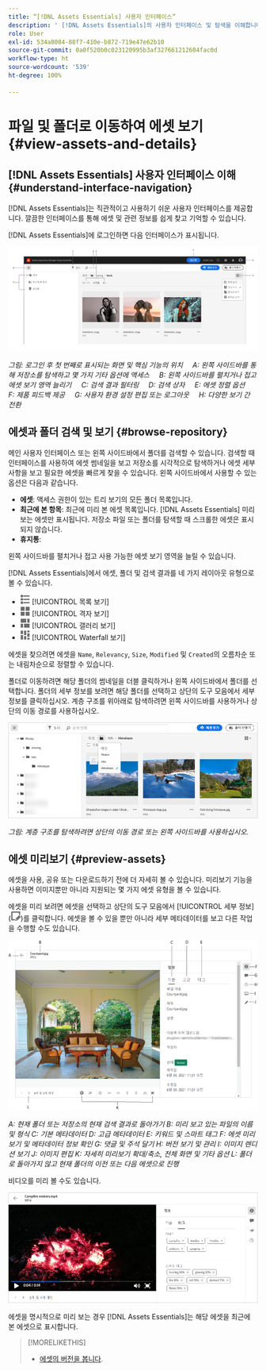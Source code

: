 ```yaml
---
title: “[!DNL Assets Essentials] 사용자 인터페이스”
description: ' [!DNL Assets Essentials]의 사용자 인터페이스 및 탐색을 이해합니다.'
role: User
exl-id: 534a8084-88f7-410e-b872-719e47e62b10
source-git-commit: 0a0f520b0c023120995b3af327661212604fac0d
workflow-type: ht
source-wordcount: '539'
ht-degree: 100%

---
```


# 파일 및 폴더로 이동하여 에셋 보기 {#view-assets-and-details}

<!-- TBD: Give screenshots of all views with many assets. Zoom out to showcase how the thumbnails/tiles flow on the UI in different views. -->

<!-- TBD: The options in left sidebar may change. Shared with me and Shared by me are missing for now. Update this section as UI is updated. -->

## [!DNL Assets Essentials] 사용자 인터페이스 이해 {#understand-interface-navigation}

[!DNL Assets Essentials]는 직관적이고 사용하기 쉬운 사용자 인터페이스를 제공합니다. 깔끔한 인터페이스를 통해 에셋 및 관련 정보를 쉽게 찾고 기억할 수 있습니다.

[!DNL Assets Essentials]에 로그인하면 다음 인터페이스가 표시됩니다.

<!-- TBD: Update this screenshot. Remove top bar. Remove 2 labels from top bar. -->

![[!DNL Assets Essentials] 사용자 인터페이스](assets/essentials-interface1.png)

*그림: 로그인 후 첫 번째로 표시되는 화면 및 핵심 기능의 위치*
    *A: 왼쪽 사이드바를 통해 저장소를 탐색하고 몇 가지 기타 옵션에 액세스*
    *B: 왼쪽 사이드바를 펼치거나 접고 에셋 보기 영역 늘리기*
    *C: 검색 결과 필터링*
    *D: 검색 상자*
    *E: 에셋 정렬 옵션*
    *F: 제품 피드백 제공*
    *G: 사용자 환경 설정 편집 또는 로그아웃*
    *H: 다양한 보기 간 전환*

<!-- TBD: Need an embedded video here with narration. It has to be hosted on MPC to be embeddable. -->

## 에셋과 폴더 검색 및 보기 {#browse-repository}

메인 사용자 인터페이스 또는 왼쪽 사이드바에서 폴더를 검색할 수 있습니다. 검색할 때 인터페이스를 사용하여 에셋 썸네일을 보고 저장소를 시각적으로 탐색하거나 에셋 세부 사항을 보고 필요한 에셋을 빠르게 찾을 수 있습니다. 왼쪽 사이드바에서 사용할 수 있는 옵션은 다음과 같습니다.

* **에셋**: 액세스 권한이 있는 트리 보기의 모든 폴더 목록입니다.
* **최근에 본 항목**: 최근에 미리 본 에셋 목록입니다. [!DNL Assets Essentials] 미리 보는 에셋만 표시됩니다. 저장소 파일 또는 폴더를 탐색할 때 스크롤한 에셋은 표시되지 않습니다.
* **휴지통**:

<!-- TBD: Not sure if we want to publish these right now. CC Libs are beta as per Greg.
* **Libraries**: Access to [!DNL Adobe Creative Cloud Team] (CCT) Libraries view. This view is visible only if the user is entitled to CCT Libraries.
-->

<!-- TBD: My Work Space shows task inbox and it is not visible on AEM Cloud Demos as of now. It is the source of truth server hence not documenting My Work Space option for now.
-->

왼쪽 사이드바를 펼치거나 접고 사용 가능한 에셋 보기 영역을 늘릴 수 있습니다.

[!DNL Assets Essentials]에서 에셋, 폴더 및 검색 결과를 네 가지 레이아웃 유형으로 볼 수 있습니다.

* ![list view icon](assets/do-not-localize/list-view.png) [!UICONTROL 목록 보기]
* ![grid view icon](assets/do-not-localize/grid-view.png) [!UICONTROL 격자 보기]
* ![gallery view icon](assets/do-not-localize/gallery-view.png) [!UICONTROL 갤러리 보기]
* ![waterfall view icon](assets/do-not-localize/waterfall-view.png) [!UICONTROL Waterfall 보기]

에셋을 찾으려면 에셋을 `Name`, `Relevancy`, `Size`, `Modified` 및 `Created`의 오름차순 또는 내림차순으로 정렬할 수 있습니다.

폴더로 이동하려면 해당 폴더의 썸네일을 더블 클릭하거나 왼쪽 사이드바에서 폴더를 선택합니다. 폴더의 세부 정보를 보려면 해당 폴더를 선택하고 상단의 도구 모음에서 세부 정보를 클릭하십시오. 계층 구조를 위아래로 탐색하려면 왼쪽 사이드바를 사용하거나 상단의 이동 경로를 사용하십시오.

![폴더 검색](assets/browsing-folders.png)

*그림: 계층 구조를 탐색하려면 상단의 이동 경로 또는 왼쪽 사이드바를 사용하십시오.*

## 에셋 미리보기 {#preview-assets}

에셋을 사용, 공유 또는 다운로드하기 전에 더 자세히 볼 수 있습니다. 미리보기 기능을 사용하면 이미지뿐만 아니라 지원되는 몇 가지 에셋 유형을 볼 수 있습니다.

에셋을 미리 보려면 에셋을 선택하고 상단의 도구 모음에서 [!UICONTROL 세부 정보] (![details icon](assets/do-not-localize/edit-in-icon.png))를 클릭합니다. 에셋을 볼 수 있을 뿐만 아니라 세부 메타데이터를 보고 다른 작업을 수행할 수도 있습니다.

![에셋 미리보기](assets/preview-asset.png)

*A: 현재 폴더 또는 저장소의 현재 검색 결과로 돌아가기*
*B: 미리 보고 있는 파일의 이름 및 형식*
*C: 기본 메타데이터*
*D: 고급 메타데이터*
*E: 키워드 및 스마트 태그*
*F: 에셋 미리보기 및 메타데이터 정보 확인*
*G: 댓글 및 주석 달기*
*H: 버전 보기 및 관리*
*I: 이미지 렌디션 보기*
*J: 이미지 편집*
*K: 자세히 미리보기 확대/축소, 전체 화면 및 기타 옵션*
*L: 폴더로 돌아가지 않고 현재 폴더의 이전 또는 다음 에셋으로 진행*

비디오를 미리 볼 수도 있습니다.

![비디오 미리보기](/help/assets/preview-video.png)

에셋을 명시적으로 미리 보는 경우 [!DNL Assets Essentials]는 해당 에셋을 최근에 본 에셋으로 표시합니다.

<!-- TBD: Describe the options.

Explicitly previewed assets are displayed as recently viewed assets. Give screenshot of this.
Other use cases after previewing.
-->

>[!MORELIKETHIS]
>
>* [에셋의 버전을 봅니다](/help/manage-organize.md#view-versions).

